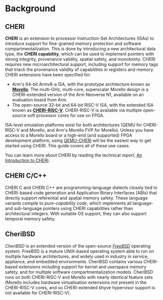 # Background

## CHERI

**CHERI** is an extension to processor Instruction-Set Architectures (ISAs) to
introduce support for fine-grained memory protection and software
compartmentalization.
This is done by introducing a new architectural data type, the **CHERI
capability**, which can be used to implement pointers with strong integrity,
provenance validity, spatial safety, and monotonity.
CHERI requires new microarchitectural support, including support for memory
tags that triack the provenance validity of capabilities in registers and
memory.
CHERI extensions have been specified for:

- Arm's 64-bit Armv8-a ISA, with the prototype architecture known as
  **[Morello](https://www.arm.com/architecture/cpu/morelloMorello)**.
  The multi-GHz, multi-core, superscalar Morello design is a CHERI-extended
  version of the Arm Neoverse N1, available on an evaluation board from Arm.
- The open-source 32-bit and 64-bit RISC-V ISA, with the extended ISA known as
  **[CHERI-RISC-V](https://www.cl.cam.ac.uk/techreports/UCAM-CL-TR-951.pdf)**.
  CHERI-RISC-V is available via multiple open-source soft processor cores for
  use on FPGA.

ISA-level emulation platforms exist for both architectures (QEMU for
CHERI-RISC-V and Morello, and Arm's Morello FVP for Morello).
Unless you have access to a Morello board or a high-end (and supported) FPGA
development platform, using
[QEMU-CHERI](https://www.cl.cam.ac.uk/research/security/ctsrd/cheri/cheri-qemu.html)
will be the easiest way to get started using CHERI.
This guide covers all of these use cases.

You can learn more about CHERI by reading the technical report, [An
Introduction to
CHERI](https://www.cl.cam.ac.uk/techreports/UCAM-CL-TR-941.pdf).

## CHERI C/C++

CHERI C and CHERI C++ are programming-language dialects closely tied to
CHERI-based code generation and Application Binary Interfaces (ABIs) that
directly support referential and spatial memory safety.
These language variants compile to *pure-capability code*, which implements
all language- and sub-language pointers using CHERI capabilities rather than
architectural integers.
With suitable OS support, they can also support temporal memory safety.

## CheriBSD

*CheriBSD* is an extended version of the open-source
*[FreeBSD](https://www.freebsd.org/)* operating system.
FreeBSD is a mature UNIX-based operating system able to run on multiple
hardware architectures, and widely used in industry in service, appliance, and
embedded environments.
CheriBSD contains various CHERI-based extensions including support for kernel
and userspace memory safety, and for multiple software compartmentalization
models.
CheriBSD runs on both CHERI-RISC-V and Morello with nearly identical feature
sets (Morello includes hardware virtualisation extensions not present in the
CHERI-RISC-V cores, and so CHERI-extended bhyve hypervisor support is not
available for CHERI-RISC-V).
